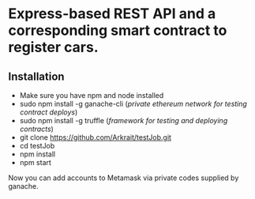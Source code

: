 # Express-based REST API and a corresponding smart contract to register cars.

## Installation

- Make sure you have npm and node installed
- sudo npm install -g ganache-cli (_private ethereum network for testing contract deploys_)
- sudo npm install -g truffle (_framework for testing and deploying contracts_)
- git clone https://github.com/Arkrait/testJob.git
- cd testJob
- npm install
- npm start

Now you can add accounts to Metamask via private codes supplied by ganache.
